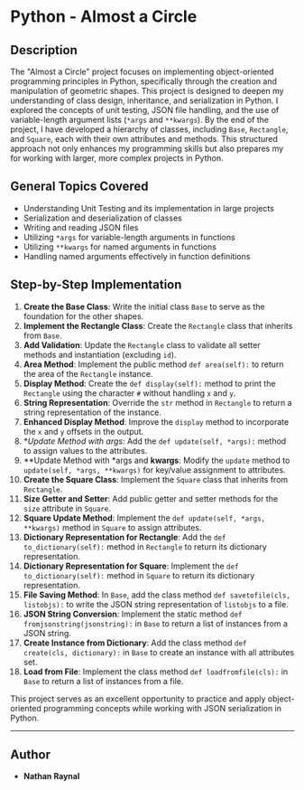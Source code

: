 # Python - Almost a Circle

## Description

The "Almost a Circle" project focuses on implementing object-oriented programming principles in Python, specifically through the creation and manipulation of geometric shapes. This project is designed to deepen my understanding of class design, inheritance, and serialization in Python. I explored the concepts of unit testing, JSON file handling, and the use of variable-length argument lists (`*args` and `**kwargs`). By the end of the project, I have developed a hierarchy of classes, including `Base`, `Rectangle`, and `Square`, each with their own attributes and methods. This structured approach not only enhances my programming skills but also prepares my for working with larger, more complex projects in Python.

## General Topics Covered

- Understanding Unit Testing and its implementation in large projects
- Serialization and deserialization of classes
- Writing and reading JSON files
- Utilizing `*args` for variable-length arguments in functions
- Utilizing `**kwargs` for named arguments in functions
- Handling named arguments effectively in function definitions

## Step-by-Step Implementation

1. **Create the Base Class**: Write the initial class `Base` to serve as the foundation for the other shapes.
2. **Implement the Rectangle Class**: Create the `Rectangle` class that inherits from `Base`.
3. **Add Validation**: Update the `Rectangle` class to validate all setter methods and instantiation (excluding `id`).
4. **Area Method**: Implement the public method `def area(self):` to return the area of the `Rectangle` instance.
5. **Display Method**: Create the `def display(self):` method to print the `Rectangle` using the character `#` without handling `x` and `y`.
6. **String Representation**: Override the `str` method in `Rectangle` to return a string representation of the instance.
7. **Enhanced Display Method**: Improve the `display` method to incorporate the `x` and `y` offsets in the output.
8. **Update Method with *args**: Add the `def update(self, *args):` method to assign values to the attributes.
9. **Update Method with *args and **kwargs**: Modify the `update` method to `update(self, *args, **kwargs)` for key/value assignment to attributes.
10. **Create the Square Class**: Implement the `Square` class that inherits from `Rectangle`.
11. **Size Getter and Setter**: Add public getter and setter methods for the `size` attribute in `Square`.
12. **Square Update Method**: Implement the `def update(self, *args, **kwargs)` method in `Square` to assign attributes.
13. **Dictionary Representation for Rectangle**: Add the `def to_dictionary(self):` method in `Rectangle` to return its dictionary representation.
14. **Dictionary Representation for Square**: Implement the `def to_dictionary(self):` method in `Square` to return its dictionary representation.
15. **File Saving Method**: In `Base`, add the class method `def savetofile(cls, listobjs):` to write the JSON string representation of `listobjs` to a file.
16. **JSON String Conversion**: Implement the static method `def fromjsonstring(jsonstring):` in `Base` to return a list of instances from a JSON string.
17. **Create Instance from Dictionary**: Add the class method `def create(cls, dictionary):` in `Base` to create an instance with all attributes set.
18. **Load from File**: Implement the class method `def loadfromfile(cls):` in `Base` to return a list of instances from a file.

This project serves as an excellent opportunity to practice and apply object-oriented programming concepts while working with JSON serialization in Python.

---

## Author

- **Nathan Raynal**